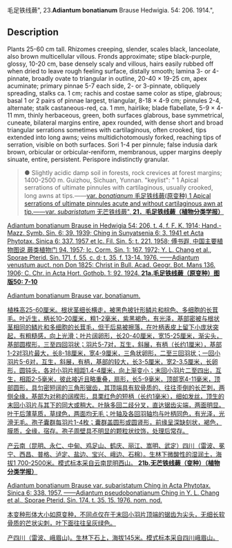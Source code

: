 毛足铁线蕨",
23.**Adiantum bonatianum** Brause Hedwigia. 54: 206. 1914.",

## Description
Plants 25-60 cm tall. Rhizomes creeping, slender, scales black, lanceolate, also brown multicellular villous. Fronds approximate; stipe black-purple, glossy, 10-20 cm, base densely scaly and villous, hairs easily rubbed off when dried to leave rough feeling surface, distally smooth; lamina 3- or 4-pinnate, broadly ovate to triangular in outline, 20-40 × 19-25 cm, apex acuminate; primary pinnae 5-7 each side, 2- or 3-pinnate, obliquely spreading, stalks ca. 1 cm; rachis and costae same color as stipe, glabrous; basal 1 or 2 pairs of pinnae largest, triangular, 8-18 × 4-9 cm; pinnules 2-4, alternate; stalk castaneous-red, ca. 1 mm, hairlike; blade flabellate, 5-9 × 4-11 mm, thinly herbaceous, green, both surfaces glabrous, base symmetrical, cuneate, bilateral margins entire, apex rounded, with dense short and broad triangular serrations sometimes with cartilaginous, often crooked, tips extended into long awns; veins multidichotomously forked, reaching tips of serration, visible on both surfaces. Sori 1-4 per pinnule; false indusia dark brown, orbicular or orbicular-reniform, membranous, upper margins deeply sinuate, entire, persistent. Perispore indistinctly granular.

> ● Slightly acidic damp soil in forests, rock crevices at forest margins; 1400-2500 m. Guizhou, Sichuan, Yunnan.
  "keylist": "
1 Apical serrations of ultimate pinnules with cartilaginous, usually crooked, long awns at tips.——<a href='/info/Adiantum bonatianum var. bonatianum?t=foc'>var. *bonatianum* 毛足铁线蕨(原变种)
1 Apical serrations of ultimate pinnules acute and without cartilaginous awn at tip.——<a href='/info/Adiantum bonatianum var. subaristatum?t=foc'>var. *subaristatum* 无芒铁线蕨",
**21．毛足铁线蕨（植物分类学报）**

Adiantum bonatianum Brause in Hedwigia 54: 206, t. 4, f. F. K. 1914; Hand.-Mazz. Symb. Sin. 6: 39. 1939; Ching in Sunyatsenia 6: 3. 1941 et Acta Phytotax. Sinica 6: 337. 1957 et Ic. Fil. Sin. 5: t. 221. 1958; 傅书遐, 中国主要植物图说 蕨类植物门 94. 1957; Ic. Corm. Sin. 1: 167. 1972; Y. L. Chang et al., Sporae Pterid. Sin. 171, f. 55, c. d; t. 35, f. 13-14. 1976. ——Adiantum venustum auct. non Don 1825: Christ in Bull. Acad. Geogr. Bot. Mans 136. 1906; C. Chr. in Acta Hort. Gothob. 1: 92. 1924.
**21a.毛足铁线蕨（原变种）图版50: 7-10**

Adiantum bonatianum Brause var. bonatianum.

植株高25-60厘米。根状茎细长横走，被黑色披针形鳞片和棕色、多细胞的长茸毛。叶近生，柄长10-20厘米，粗1-2毫米，紫黑褐色，有光泽，基部密被与根状茎相同的鳞片和多细胞的长茸毛，但干后易被擦落，在叶柄表皮上留下小庞状突起，有粗糙感，向上光滑；叶片阔卵形，长20-40厘米，宽15-25厘米，渐尖头，基部圆楔形，三至四回羽状；羽片5-7对，互生，斜展，有柄（长约1厘米），基部1-2对羽片最大，长8-18厘米，宽4-9厘米，三角状卵形，二至三回羽状；一回小羽片5-6对，互生，斜展，有柄，基部的较大，长3-5厘米，宽2-3.5厘米，长卵形，圆钝头，各对小羽片相距1.4-4厘米，向上渐变小；末回小羽片二至四出，互生，相距2-5毫米，彼此接近且略重叠，扇形，长5-9毫米，顶部宽4-11毫米，顶部圆形，具匀密短阔的三角形锯齿，其顶端具有软骨质的、往往歪倒的长芒刺，两侧全缘，基部为对称的阔楔形，具栗红色的短柄（长约1毫米），细如发丝，顶生的末回小羽片与其下的同大或稍大。叶脉多回二歧分叉，直达锯齿尖端，两面明显。叶干后薄草质，草绿色，两面均无毛；叶轴及各回羽轴均与叶柄同色，有光泽，光滑无毛。孢子囊群每羽片1-4枚；囊群盖圆形或圆肾形，前缘呈深缺刻状，褐色，膜质，全缘，宿存。孢子周壁具不明显的颗粒状纹饰，处理后常存。

产云南（昆明、永仁、中甸、鸡足山、鹤庆、丽江、嵩明、武定）四川（雷波、冕宁、西昌、普格、泸定、盐边、宝兴、峨边、石棉）。生林下微酸性的湿润土，海拔1 700-2500米。模式标本采自云南昆明西山。
**21b.无芒铁线蕨（变种）（植物分类学报）**

Adiantum bonatianum Brause var. subaristatum Ching in Acta Phytotax. Sinica 6: 338. 1957. ——Adiantum pseudobonatianum Ching in Y. L. Chang et al., Sporae Pterid. Sin. 174. t. 35. 15. 1976. nom. nod.

本变种形体大小如原变种，不同点仅在于末回小羽片顶端的锯齿为尖头，无细长软骨质的芒状尖刺，叶下面往往呈灰绿色。

产四川（雷波、峨眉山)。生林下石上，海拔145米。模式标本采自四川峨眉山。
